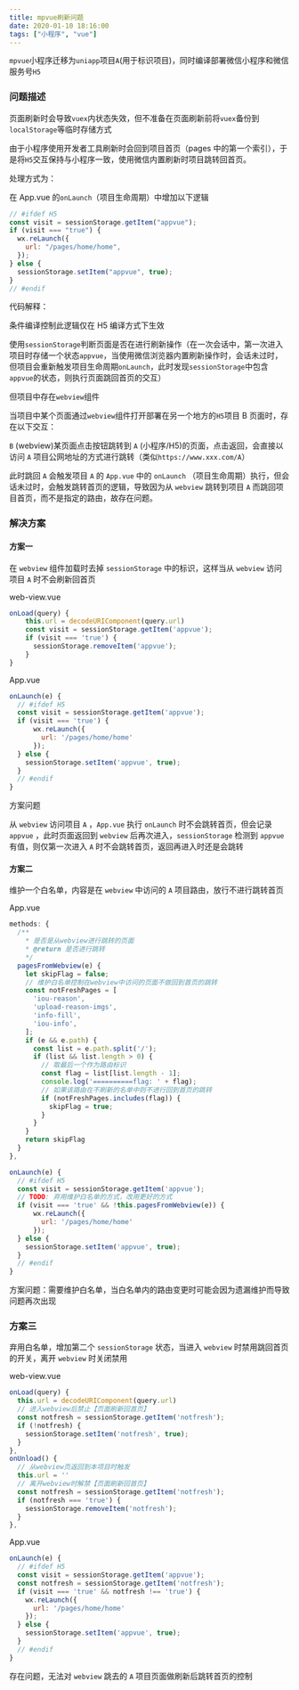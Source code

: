 ```yaml
---
title: mpvue刷新问题
date: 2020-01-10 18:16:00
tags: ["小程序", "vue"]
---
```


`mpvue`小程序迁移为`uniapp`项目`A`(用于标识项目)，同时编译部署微信小程序和微信服务号`H5`

<!--more-->

### 问题描述

页面刷新时会导致`vuex`内状态失效，但不准备在页面刷新前将`vuex`备份到`localStorage`等临时存储方式

由于小程序使用开发者工具刷新时会回到项目首页（pages 中的第一个索引），于是将`H5`交互保持与小程序一致，使用微信内置刷新时项目跳转回首页。

处理方式为：

在 App.vue 的`onLaunch`（项目生命周期）中增加以下逻辑

```js
// #ifdef H5
const visit = sessionStorage.getItem("appvue");
if (visit === "true") {
  wx.reLaunch({
    url: "/pages/home/home",
  });
} else {
  sessionStorage.setItem("appvue", true);
}
// #endif
```

代码解释：

条件编译控制此逻辑仅在 H5 编译方式下生效

使用`sessionStorage`判断页面是否在进行刷新操作（在一次会话中，第一次进入项目时存储一个状态`appvue`，当使用微信浏览器内置刷新操作时，会话未过时，但项目会重新触发项目生命周期`onLaunch`，此时发现`sessionStorage`中包含`appvue`的状态，则执行页面跳回首页的交互）

但项目中存在`webview`组件

当项目中某个页面通过`webview`组件打开部署在另一个地方的`H5`项目 B 页面时，存在以下交互：

`B` (webview)某页面点击按钮跳转到 `A` (小程序/H5)的页面，点击返回，会直接以访问 `A` 项目公网地址的方式进行跳转（类似`https://www.xxx.com/A`）

此时跳回 `A` 会触发项目 `A` 的 `App.vue` 中的 `onLaunch` （项目生命周期）执行，但会话未过时，会触发跳转首页的逻辑，导致因为从 `webview` 跳转到项目 `A` 而跳回项目首页，而不是指定的路由，故存在问题。

### 解决方案

#### 方案一

在 `webview` 组件加载时去掉 `sessionStorage` 中的标识，这样当从 `webview` 访问项目 `A` 时不会刷新回首页

web-view.vue

```js
onLoad(query) {
    this.url = decodeURIComponent(query.url)
    const visit = sessionStorage.getItem('appvue');
    if (visit === 'true') {
      sessionStorage.removeItem('appvue');
    }
}
```

App.vue

```js
onLaunch(e) {
  // #ifdef H5
  const visit = sessionStorage.getItem('appvue');
  if (visit === 'true') {
      wx.reLaunch({
        url: '/pages/home/home'
      });
  } else {
    sessionStorage.setItem('appvue', true);
  }
  // #endif
}
```

方案问题

从 `webview` 访问项目 `A` ，`App.vue` 执行 `onLaunch` 时不会跳转首页，但会记录 `appvue` ，此时页面返回到 `webview` 后再次进入，`sessionStorage` 检测到 `appvue` 有值，则仅第一次进入 `A` 时不会跳转首页，返回再进入时还是会跳转

#### 方案二

维护一个白名单，内容是在 `webview` 中访问的 `A` 项目路由，放行不进行跳转首页

App.vue

```js
methods: {
  /**
    * 是否是从webview进行跳转的页面
    * @return 是否进行跳转
    */
  pagesFromWebview(e) {
    let skipFlag = false;
    // 维护白名单控制在webview中访问的页面不做回到首页的跳转
    const notFreshPages = [
      'iou-reason',
      'upload-reason-imgs',
      'info-fill',
      'iou-info',
    ];
    if (e && e.path) {
      const list = e.path.split('/');
      if (list && list.length > 0) {
        // 取最后一个作为路由标识
        const flag = list[list.length - 1];
        console.log('==========flag: ' + flag);
        // 如果该路由在不刷新的名单中则不进行回到首页的跳转
        if (notFreshPages.includes(flag)) {
          skipFlag = true;
        }
      }
    }
    return skipFlag
  }
},

onLaunch(e) {
  // #ifdef H5
  const visit = sessionStorage.getItem('appvue');
  // TODO: 弃用维护白名单的方式，改用更好的方式
  if (visit === 'true' && !this.pagesFromWebview(e)) {
      wx.reLaunch({
        url: '/pages/home/home'
      });
  } else {
    sessionStorage.setItem('appvue', true);
  }
  // #endif
}
```

方案问题：需要维护白名单，当白名单内的路由变更时可能会因为遗漏维护而导致问题再次出现

### 方案三

弃用白名单，增加第二个 `sessionStorage` 状态，当进入 `webview` 时禁用跳回首页的开关，离开 `webview` 时关闭禁用

web-view.vue

```js
onLoad(query) {
  this.url = decodeURIComponent(query.url)
  // 进入webview后禁止【页面刷新回首页】
  const notfresh = sessionStorage.getItem('notfresh');
  if (!notfresh) {
    sessionStorage.setItem('notfresh', true);
  }
},
onUnload() {
  // 从webview页返回到本项目时触发
  this.url = ''
  // 离开webview时解禁【页面刷新回首页】
  const notfresh = sessionStorage.getItem('notfresh');
  if (notfresh === 'true') {
    sessionStorage.removeItem('notfresh');
  }
},
```

App.vue

```js
onLaunch(e) {
  // #ifdef H5
  const visit = sessionStorage.getItem('appvue');
  const notfresh = sessionStorage.getItem('notfresh');
  if (visit === 'true' && notfresh !== 'true') {
    wx.reLaunch({
      url: '/pages/home/home'
    });
  } else {
    sessionStorage.setItem('appvue', true);
  }
  // #endif
}
```

存在问题，无法对 `webview` 跳去的 `A` 项目页面做刷新后跳转首页的控制
